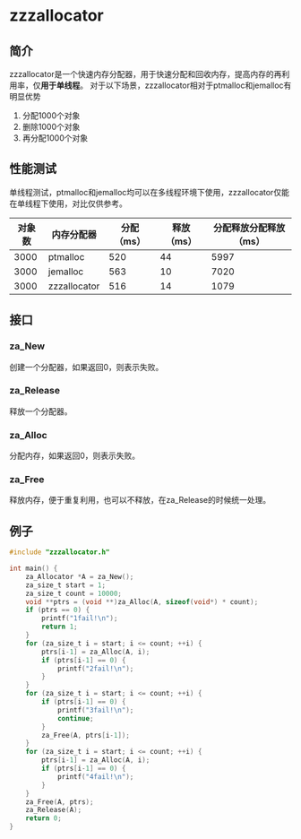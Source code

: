 # zzzallocator
## 简介
zzzallocator是一个快速内存分配器，用于快速分配和回收内存，提高内存的再利用率，仅**用于单线程**。
对于以下场景，zzzallocator相对于ptmalloc和jemalloc有明显优势

1. 分配1000个对象
2. 删除1000个对象
3. 再分配1000个对象

## 性能测试

单线程测试，ptmalloc和jemalloc均可以在多线程环境下使用，zzzallocator仅能在单线程下使用，对比仅供参考。

| 对象数 | 内存分配器   | 分配（ms） | 释放（ms） | 分配释放分配释放（ms） |
| ------ | ------------ | ---------- | ---------- | ---------------------- |
| 3000   | ptmalloc     | 520        | 44         | 5997                   |
| 3000   | jemalloc     | 563        | 10         | 7020                   |
| 3000   | zzzallocator | 516        | 14         | 1079                   |

## 接口
### za_New
创建一个分配器，如果返回0，则表示失败。

### za_Release
释放一个分配器。

### za_Alloc
分配内存，如果返回0，则表示失败。

### za_Free
释放内存，便于重复利用，也可以不释放，在za_Release的时候统一处理。

## 例子
```c
#include "zzzallocator.h"

int main() {
    za_Allocator *A = za_New();
    za_size_t start = 1;
    za_size_t count = 10000;
    void **ptrs = (void **)za_Alloc(A, sizeof(void*) * count);
    if (ptrs == 0) {
        printf("1fail!\n");
        return 1;
    }
    for (za_size_t i = start; i <= count; ++i) {
        ptrs[i-1] = za_Alloc(A, i);
        if (ptrs[i-1] == 0) {
            printf("2fail!\n");
        }
    }
    for (za_size_t i = start; i <= count; ++i) {
        if (ptrs[i-1] == 0) {
            printf("3fail!\n");
            continue;
        }
        za_Free(A, ptrs[i-1]);
    }
    for (za_size_t i = start; i <= count; ++i) {
        ptrs[i-1] = za_Alloc(A, i);
        if (ptrs[i-1] == 0) {
            printf("4fail!\n");
        }
    }
    za_Free(A, ptrs);
    za_Release(A);
    return 0;
}

```